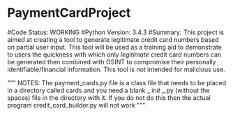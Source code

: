 # PaymentCardProject

#Code Status:  WORKING
#Python Version: 3.4.3
#Summary:  This project is aimed at creating a tool to generate legitimate credit card numbers based on partial user input.  This tool will be used as a training aid to demonstrate to users the quickness with which only *legitimate* credit card numbers can be generated then combined with OSINT to compromise their personally identifiable/financial information.  This tool is not intended for malicious use.

"""
NOTES: 
The payment_cards.py file is a class file that needs to be placed in a directory called cards and you need a blank _ _init_ _.py (without the spaces) file in the directory with it.  If you do not do this then the actual program credit_card_builder.py will not work
"""
